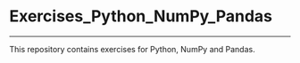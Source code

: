 # Exercises_Python_NumPy_Pandas
---
This repository contains exercises for Python, NumPy and Pandas.
